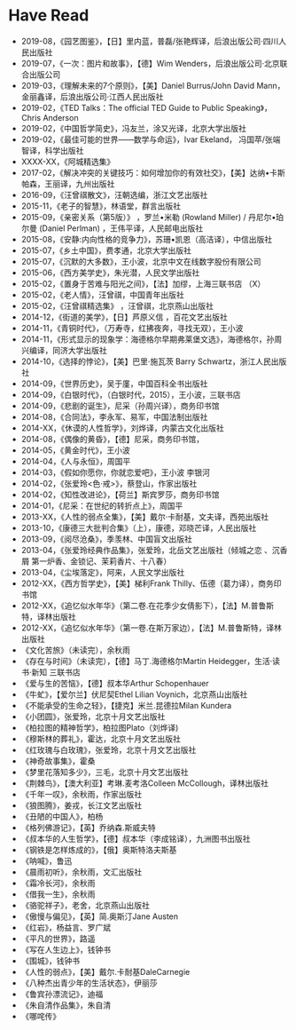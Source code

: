 # Have Read

* 2019-08，《园艺图鉴》，【日】里内蓝，普磊/张艳辉译，后浪出版公司·四川人民出版社
* 2019-07，《一次：图片和故事》，【德】Wim Wenders，后浪出版公司·北京联合出版公司
* 2019-03，《理解未来的7个原则》，【美】Daniel Burrus/John David Mann，金丽鑫译，后浪出版公司·江西人民出版社
* 2019-02，《TED Talks：The official TED Guide to Public Speaking》，Chris Anderson
* 2019-02，《中国哲学简史》，冯友兰，涂又光译，北京大学出版社
* 2019-02，《最佳可能的世界——数学与命运》，Ivar Ekeland， 冯国苹/张端智译，科学出版社
* XXXX-XX，《阿城精选集》
* 2017-02，《解决冲突的关键技巧：如何增加你的有效社交》，【美】达纳•卡斯帕森，王丽译，九州出版社
* 2016-09，《汪曾祺散文》，汪朝选编，浙江文艺出版社
* 2015-11，《老子的智慧》，林语堂，群言出版社
* 2015-09，《亲密关系（第5版）》 ，罗兰•米勒 (Rowland Miller) / 丹尼尔•珀尔曼 (Daniel Perlman) ，王伟平译，人民邮电出版社
* 2015-08，《安静:内向性格的竞争力》，苏珊•凯恩（高洁译），中信出版社
* 2015-07，《乡土中国》，费孝通，北京大学出版社
* 2015-07，《沉默的大多数》，王小波，北京中文在线数字股份有限公司
* 2015-06，《西方美学史》，朱光潜，人民文学出版社
* 2015-02，《置身于苦难与阳光之间》，【法】加缪，上海三联书店 （X）
* 2015-02，《老人情》，汪曾祺，中国青年出版社
* 2015-02，《汪曾祺精选集》 ，汪曾祺，北京燕山出版社
* 2014-12，《街道的美学》，【日】芦原义信 ，百花文艺出版社
* 2014-11，《青铜时代》，（万寿寺，红拂夜奔，寻找无双），王小波
* 2014-11，《形式显示的现象学：海德格尔早期弗莱堡文选》，海德格尔，孙周兴编译，同济大学出版社
* 2014-10，《选择的悖论》，【美】巴里·施瓦茨 Barry Schwartz，浙江人民出版社
* 2014-09，《世界历史》，吴于廑，中国百科全书出版社
* 2014-09，《白银时代》，（白银时代，2015），王小波，三联书店
* 2014-09，《悲剧的诞生》，尼采（孙周兴译），商务印书馆
* 2014-08，《合同法》，李永军、易军，中国法制出版社
* 2014-XX，《休谟的人性哲学》，刘烨译，内蒙古文化出版社
* 2014-08，《偶像的黄昏》，【德】尼采，商务印书馆，
* 2014-05，《黄金时代》，王小波
* 2014-04，《人与永恒》，周国平
* 2014-03，《假如你愿你，你就恋爱吧》，王小波 李银河
* 2014-02，《张爱玲<色·戒>》，蔡登山，作家出版社
* 2014-02，《知性改进论》，【荷兰】斯宾罗莎，商务印书馆
* 2014-01，《尼采：在世纪的转折点上》，周国平
* 2013-XX，《人性的弱点全集》，【美】戴尔·卡耐基，文夫译，西苑出版社
* 2013-10，《康德三大批判合集》（上），康德，邓晓芒译，人民出版社
* 2013-09，《阅尽沧桑》，季羡林、中国盲文出版社
* 2013-04，《张爱玲经典作品集》，张爱玲，北岳文艺出版社（倾城之恋 、沉香屑 第一炉香、金锁记、茉莉香片、十八春）
* 2013-04，《尘埃落定》，阿来，人民文学出版社
* 2012-XX，《西方哲学史》，【美】梯利Frank Thilly、伍德（葛力译），商务印书馆
* 2012-XX，《追忆似水年华》（第二卷.在花季少女倩影下），【法】M.普鲁斯特，译林出版社
* 2012-XX，《追忆似水年华》（第一卷.在斯万家边），【法】M.普鲁斯特，译林出版社
* 《文化苦旅》（未读完），余秋雨
* 《存在与时间》（未读完），【德】马丁.海德格尔Martin Heidegger，生活·读书·新知 三联书店
* 《爱与生的苦恼》，【德】叔本华Arthur Schopenhauer
* 《牛虻》，【爱尔兰】伏尼契Ethel Lilian Voynich，北京燕山出版社
* 《不能承受的生命之轻》，【捷克】米兰.昆德拉Milan Kundera
* 《小团圆》，张爱玲，北京十月文艺出版社
* 《柏拉图的精神哲学》，柏拉图Plato（刘烨译)
* 《穆斯林的葬礼》，霍达，北京十月文艺出版社
* 《红玫瑰与白玫瑰》，张爱玲，北京十月文艺出版社
* 《神奇故事集》，霍桑
* 《梦里花落知多少》，三毛，北京十月文艺出版社
* 《荆棘鸟》，【澳大利亚】考琳.麦考洛Colleen McCollough，译林出版社
* 《千年一叹》，余秋雨，作家出版社
* 《狼图腾》，姜戎，长江文艺出版社
* 《丑陋的中国人》，柏杨
* 《格列佛游记》，【英】乔纳森.斯威夫特
* 《叔本华的人生哲学》，【德】叔本华（李成铭译），九洲图书出版社
* 《钢铁是怎样炼成的》，【俄】奥斯特洛夫斯基
* 《呐喊》，鲁迅
* 《晨雨初听》，余秋雨，文汇出版社
* 《霜冷长河》，余秋雨
* 《借我一生》，余秋雨
* 《骆驼祥子》，老舍，北京燕山出版社
* 《傲慢与偏见》，【英】简.奥斯汀Jane Austen
* 《红岩》，杨益言、罗广斌
* 《平凡的世界》，路遥
* 《写在人生边上》，钱钟书
* 《围城》，钱钟书
* 《人性的弱点》，【美】戴尔.卡耐基DaleCarnegie
* 《八种杰出青少年的生活状态》，伊丽莎
* 《鲁宾孙漂流记》，迪福
* 《朱自清作品集》，朱自清
* 《哪咤传》
